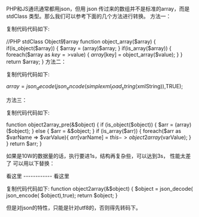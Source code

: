 PHP和JS通讯通常都用json，但用 json 传过来的数组并不是标准的array，而是 stdClass 类型。那么我们可以参考下面的几个方法进行转换。
方法一：

复制代码代码如下:

//PHP stdClass Object转array 
function object_array($array) { 
    if(is_object($array)) { 
        $array = (array)$array; 
     } if(is_array($array)) { 
         foreach($array as $key=>$value) { 
             $array[$key] = object_array($value); 
             } 
     } 
     return $array; 
}
方法二：

复制代码代码如下:

$array = json_decode(json_encode(simplexml_load_string($xmlString)),TRUE);


方法三：


复制代码代码如下:

 function object2array_pre(&$object) {
        if (is_object($object)) {
            $arr = (array)($object);
        } else {
            $arr = &$object;
        }
        if (is_array($arr)) {
            foreach($arr as $varName => $varValue){
                $arr[$varName] = $this->object2array($varValue);
            }
        }
        return $arr;
    }

如果是10W的数据量的话，执行要进1s，结构再复杂些，可以达到3s， 性能太差了
可以用以下替换：
 
 看这里  ------------ 看这里
 
复制代码代码如下:
function object2array(&$object) {
             $object =  json_decode( json_encode( $object),true);
             return  $object;
    }

 但是对json的特性，只能是针对utf8的，否则得先转码下。
